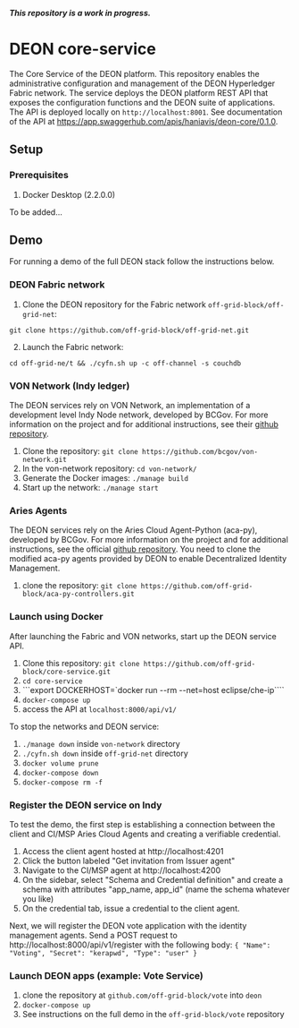 
***This repository is a work in progress.***

# DEON core-service
The Core Service of the DEON platform. This repository enables the administrative configuration and management of the DEON Hyperledger Fabric network. The service deploys the DEON platform REST API that exposes the configuration functions and the DEON suite of applications. The API is deployed locally on ```http://localhost:8001```. See documentation of the API at https://app.swaggerhub.com/apis/haniavis/deon-core/0.1.0.

## Setup

### Prerequisites

1. Docker Desktop (2.2.0.0)

To be added...

## Demo
For running a demo of the full DEON stack follow the instructions below.

### DEON Fabric network

1. Clone the DEON repository for the Fabric network `off-grid-block/off-grid-net`:

```git clone https://github.com/off-grid-block/off-grid-net.git```

2. Launch the Fabric network:

```cd off-grid-ne/t && ./cyfn.sh up -c off-channel -s couchdb```

### VON Network (Indy ledger)
The DEON services rely on VON Network, an implementation of a development level Indy Node network, developed by BCGov. For more information on the project and for additional instructions, see their [github repository](https://github.com/bcgov/von-network).

1. Clone the repository: ```git clone https://github.com/bcgov/von-network.git```
2. In the von-network repository: ```cd von-network/```
3. Generate the Docker images: ```./manage build```
4. Start up the network: ```./manage start```

### Aries Agents
The DEON services rely on the Aries Cloud Agent-Python (aca-py), developed by BCGov. For more information on the project and for additional instructions, see the official [github repository](https://github.com/hyperledger/aries-cloudagent-python). You need to clone the modified aca-py agents provided by DEON to enable Decentralized Identity Management.

1. clone the repository: ```git clone https://github.com/off-grid-block/aca-py-controllers.git```

### Launch using Docker
After launching the Fabric and VON networks, start up the DEON service API.
1. Clone this repository:
```git clone https://github.com/off-grid-block/core-service.git```
2. ```cd core-service```
3. ```export DOCKERHOST=`docker run --rm --net=host eclipse/che-ip````
4. ```docker-compose up```
5. access the API at ```localhost:8000/api/v1/```

To stop the networks and DEON service:
1. ```./manage down``` inside ```von-network``` directory
2. ```./cyfn.sh down``` inside ```off-grid-net``` directory
4. ```docker volume prune```
5. ```docker-compose down```
6. ```docker-compose rm -f```

### Register the DEON service on Indy

To test the demo, the first step is establishing a connection between the client and CI/MSP Aries Cloud Agents and creating a verifiable credential.
1. Access the client agent hosted at http://localhost:4201
2. Click the button labeled "Get invitation from Issuer agent"
3. Navigate to the CI/MSP agent at http://localhost:4200
4. On the sidebar, select "Schema and Credential definition" and create a schema with attributes "app_name, app_id" (name the schema whatever you like)
5. On the credential tab, issue a credential to the client agent.

Next, we will register the DEON vote application with the identity management agents. Send a POST request to http://localhost:8000/api/v1/register with the following body: `{
"Name": "Voting",
"Secret": "kerapwd",
"Type": "user"
}`

### Launch DEON apps (example: Vote Service)
1. clone the repository at ```github.com/off-grid-block/vote``` into ```deon```
2. ```docker-compose up```
3. See instructions on the full demo in the ```off-grid-block/vote``` repository

